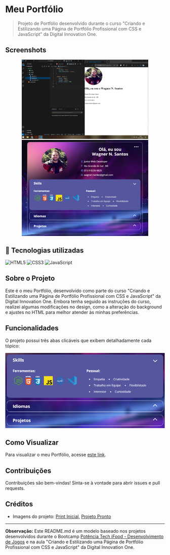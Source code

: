 # Meu Portfólio

> Projeto de Portfólio desenvolvido durante o curso "Criando e Estilizando uma Página de Portfólio Profissional com CSS e JavaScript" da Digital Innovation One.

## Screenshots

<p align="center">
  <img src="https://github.com/Pidiotto/portifolio/blob/main/print1.png" title="screenshot" alt="screenshot1" width="400">
  <img src="https://github.com/Pidiotto/portifolio/blob/main/screenshot.png" title="screenshot" alt="screenshot2" width="400">
</p>


## 🚀 Tecnologias utilizadas

![HTML5](https://img.shields.io/badge/HTML5-E34F26?style=for-the-badge&logo=html5&logoColor=white)
![CSS3](https://img.shields.io/badge/CSS3-1572B6?style=for-the-badge&logo=css3&logoColor=white)
![JavaScript](https://img.shields.io/badge/JavaScript-F7DF1E?style=for-the-badge&logo=javascript&logoColor=black)

## Sobre o Projeto

Este é o meu Portfólio, desenvolvido como parte do curso "Criando e Estilizando uma Página de Portfólio Profissional com CSS e JavaScript" da Digital Innovation One. Embora tenha seguido as instruções do curso, realizei algumas modificações no design, como a alteração do background e ajustes no HTML para melhor atender às minhas preferências.

## Funcionalidades

O projeto possui três abas clicáveis que exibem detalhadamente cada tópico:


![Abas](https://github.com/Pidiotto/portifolio/blob/main/screenshot2.png)


## Como Visualizar

Para visualizar o meu Portfólio, acesse [este link](https://pidiotto.github.io/portifolio/).

## Contribuições

Contribuições são bem-vindas! Sinta-se à vontade para abrir issues e pull requests.

## Créditos

- Imagens do projeto: [Print Inicial](https://github.com/Pidiotto/portifolio/blob/main/print1.png), [Projeto Pronto](https://github.com/Pidiotto/portifolio/blob/main/screenshot.png)

---

**Observação:** Este README.md é um modelo baseado nos projetos desenvolvidos durante o Bootcamp [Potência Tech iFood - Desenvolvimento de Jogos](https://web.dio.me/track/potencia-tech-ifood-desenvolvimento-de-jogos) e na aula "Criando e Estilizando uma Página de Portfólio Profissional com CSS e JavaScript" da Digital Innovation One.
